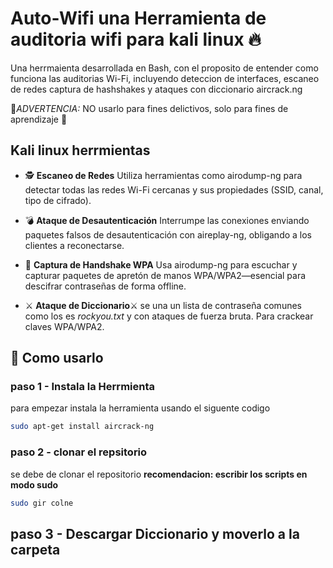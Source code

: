 # Auto-Wifi una Herramienta de auditoria wifi para kali linux 🔥

Una herrmaienta desarrollada en Bash, con el proposito de entender como funciona las auditorias Wi-Fi, incluyendo deteccion de interfaces, escaneo de redes captura de hashshakes y ataques con diccionario aircrack.ng

🚨*ADVERTENCIA:* NO usarlo para fines delictivos, solo para fines de aprendizaje 🚨

## Kali linux herrmientas

- 🕵 **Escaneo de Redes**
Utiliza herramientas como airodump-ng para detectar todas las redes Wi-Fi cercanas y sus propiedades (SSID, canal, tipo de cifrado).

- 💣 **Ataque de Desautenticación**
Interrumpe las conexiones enviando paquetes falsos de desautenticación con aireplay-ng, obligando a los clientes a reconectarse.

- 📡 **Captura de Handshake WPA**
Usa airodump-ng para escuchar y capturar paquetes de apretón de manos WPA/WPA2—esencial para descifrar contraseñas de forma offline.

- ⚔️ **Ataque de Diccionario**⚔
se una un lista de contraseña comunes como los es *rockyou.txt* y con ataques de fuerza bruta. Para crackear claves WPA/WPA2.

## 📍 Como usarlo 

### paso 1 - Instala la Herrmienta

para empezar instala la herramienta usando el siguente codigo
```bash
sudo apt-get install aircrack-ng
```

### paso 2 - clonar el repsitorio 

se debe de clonar el repositorio **recomendacion: escribir los scripts en modo sudo**
```bash
sudo gir colne 
```

## paso 3 - Descargar Diccionario y moverlo a la carpeta








